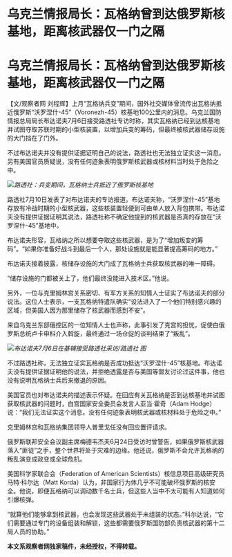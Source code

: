 # 乌克兰情报局长：瓦格纳曾到达俄罗斯核基地，距离核武器仅一门之隔

# 乌克兰情报局长：瓦格纳曾到达俄罗斯核基地，距离核武器仅一门之隔

【文/观察者网
刘程辉】上月“瓦格纳兵变”期间，国外社交媒体曾流传出瓦格纳抵近俄罗斯“沃罗涅什-45”（Voronezh-45）核基地100公里内的消息。乌克兰国防情报总局局长布达诺夫7月6日接受路透社专访时称，其实瓦格纳已经到达核基地并试图夺取苏联时期的小型核装置，以增加兵变的筹码，但最终被核武器储存设施的大门挡在了门外。

不过布达诺夫并没有提供证据证明自己的说法，路透社也无法独立证实这一消息。另有美国官员质疑说，没有任何迹象表明俄罗斯核武器或核材料当时处于危险之中。

![](https://inews.gtimg.com/newsapp_bt/0/15813301008/1000)_路透社：兵变期间，瓦格纳士兵抵近了俄罗斯核基地_

路透社7月10日发表了对布达诺夫的专访报道。布达诺夫称，“沃罗涅什-45”基地存放有冷战时期的小型核武器，这些核装置轻便到可由单人放入背包携带。布达诺夫没有提供证据证明其说法，路透社称不确定他提到的核武器是否真的存放在“沃罗涅什-45”基地中。

布达诺夫形容，瓦格纳之所以想要夺取这些核武器，是为了“增加叛变的筹码”。“如果你准备好战斗到最后一个人，那处设施就是能显著提高筹码的地方。”

布达诺夫接着披露，核储存设施的大门成了瓦格纳士兵获取核武器的唯一障碍。

“储存设施的门都被关上了，他们最终没能进入技术区。”他说。

另外，一位与克里姆林宫关系密切、有军方关系的知情人士证实了布达诺夫的部分说法。这位人士表示，一支瓦格纳特遣队确实“设法进入了一个他们特别感兴趣的区域，但美国人因为那里储存了核武器而感到不安”。

来自乌克兰东部俄控区的一位知情人士也声称，此事引发了克宫的担忧，促使白俄罗斯总统卢卡申科介入斡旋，最终通过一场仓促的谈判结束了“叛乱”。

![](https://inews.gtimg.com/newsapp_bt/0/15813301009/1000)_布达诺夫7月6日在基辅接受路透社采访/路透社
图_

不过路透社称，无法独立证实瓦格纳是否成功抵达“沃罗涅什-45”核基地。布达诺夫没有提供证据证明他的说法，并拒绝透露是否与美国等盟友讨论过这件事，他也没有说明瓦格纳士兵后来撤退的原因。

美国官员也对布达诺夫的描述表示怀疑。在回应有关瓦格纳是否到达核基地并试图获取核武器的问题时，白宫国家安全委员会发言人亚当·霍奇（Adam
Hodge）说：“我们无法证实这个消息。没有任何迹象表明核武器或核材料处于危险之中。”

克里姆林宫和瓦格纳集团领导人普里戈任没有回应置评请求。

俄罗斯联邦安全会议副主席梅德韦杰夫6月24日受访时曾警告，如果俄罗斯核武器落入“匪徒”之手，整个世界将处于灾难的边缘。他还说，俄罗斯不会允许瓦格纳的叛乱演变成政变或全球危机。

美国科学家联合会（Federation of American Scientists）核信息项目高级研究员马特·科尔达（Matt
Korda）认为，非国家行为体几乎不可能破坏俄罗斯的核安全。他说，即便瓦格纳可以调动数千名士兵，但这些人当中不太可能有人知道如何引爆核弹。

“就算他们能够拿到核武器，也会发现这些武器处于未组装的状态。”科尔达说，“它们需要通过专门的设备组装和解锁，这些都需要俄罗斯国防部负责核武器的第十二局人员的协助。”

**本文系观察者网独家稿件，未经授权，不得转载。**

